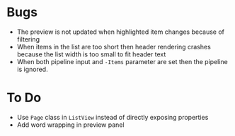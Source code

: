 
# Bugs

- The preview is not updated when highlighted item changes because of filtering
- When items in the list are too short then header rendering crashes because the list width is too small to fit header text
- When both pipeline input and `-Items` parameter are set then the pipeline is ignored.

# To Do

- Use `Page` class in `ListView` instead of directly exposing properties
- Add word wrapping in preview panel
